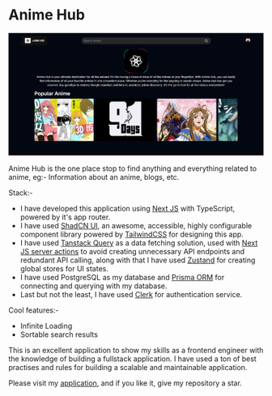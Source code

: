# Anime Hub

![anime_hub](./anime_hub.png)

Anime Hub is the one place stop to find anything and everything related to anime, eg:- Information about an anime, blogs, etc.

Stack:- 
* I have developed this application using [Next JS](https://nextjs.org) with TypeScript, powered by it's app router.
* I have used [ShadCN UI](https://ui.shadcn.com), an awesome, accessible, highly configurable component library powered by [TailwindCSS](https://tailwindcss.com) for designing this app.
* I have used [Tanstack Query](https://tanstack.com/query/latest) as a data fetching solution, used with [Next JS server actions](https://nextjs.org/docs/app/building-your-application/data-fetching/server-actions-and-mutations) to avoid creating unnecessary API endpoints and redundant API calling, along with that I have used [Zustand](https://zustand-demo.pmnd.rs) for creating global stores for UI states.
* I have used PostgreSQL as my database and [Prisma ORM](https://www.prisma.io) for connecting and querying with my database.
* Last but not the least, I have used [Clerk](https://clerk.com) for authentication service.

Cool features:-
* Infinite Loading
* Sortable search results


This is an excellent application to show my skills as a frontend engineer with the knowledge of building a fullstack application. I have used a ton of best practises and rules for building a scalable and maintainable application.

Please visit my [application](https://anime-hub-lime.vercel.app), and if you like it, give my repository a star.